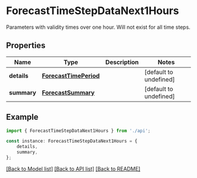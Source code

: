 # ForecastTimeStepDataNext1Hours

Parameters with validity times over one hour. Will not exist for all time steps.

## Properties

Name | Type | Description | Notes
------------ | ------------- | ------------- | -------------
**details** | [**ForecastTimePeriod**](ForecastTimePeriod.md) |  | [default to undefined]
**summary** | [**ForecastSummary**](ForecastSummary.md) |  | [default to undefined]

## Example

```typescript
import { ForecastTimeStepDataNext1Hours } from './api';

const instance: ForecastTimeStepDataNext1Hours = {
    details,
    summary,
};
```

[[Back to Model list]](../README.md#documentation-for-models) [[Back to API list]](../README.md#documentation-for-api-endpoints) [[Back to README]](../README.md)
